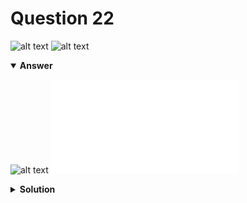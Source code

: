 # Question 22
![alt text](../ques-ref-15-22.png)
![alt text](q22.png)

<details open>
<summary><b>Answer</b></summary>

![alt text](a22.svg)
![alt text](a22.py)
</details>

<details>
<summary><b>Solution</b></summary>

![alt text](s22.png)
</details>
